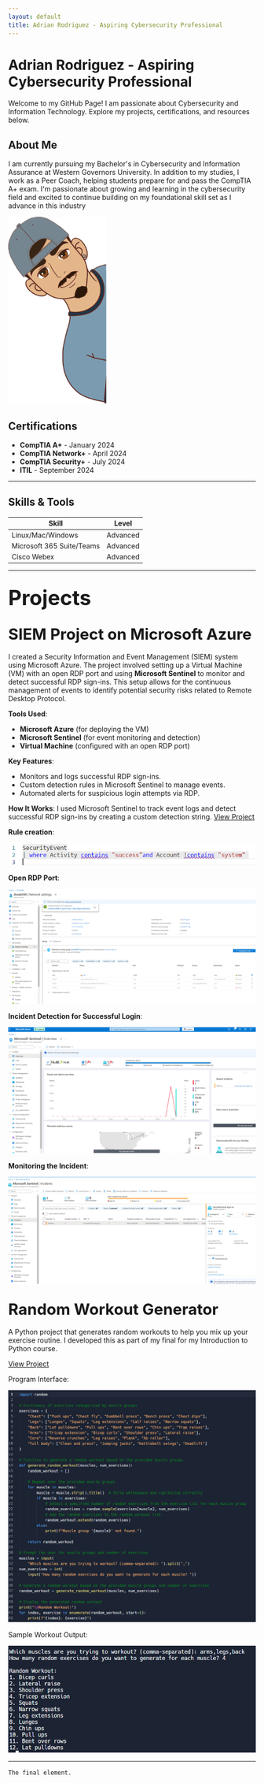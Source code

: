 ```yaml
---
layout: default
title: Adrian Rodriguez - Aspiring Cybersecurity Professional
---
```


# Adrian Rodriguez - Aspiring Cybersecurity Professional

Welcome to my GitHub Page! I am passionate about Cybersecurity and Information Technology. Explore my projects, certifications, and resources below.

## About Me
I am currently pursuing my Bachelor's in Cybersecurity and Information Assurance at Western Governors University. In addition to my studies, I work as a Peer Coach, helping students prepare for and pass the CompTIA A+ exam. I'm passionate about growing and learning in the cybersecurity field and excited to continue building on my foundational skill set as I advance in this industry

<img src="./assets/AdrianCPIC.png" alt="Profile Picture" width="200"/>

## Certifications

- **CompTIA A+** - January 2024
- **CompTIA Network+** - April 2024
- **CompTIA Security+** - July 2024
- **ITIL** - September 2024

---

## Skills & Tools

| Skill           | Level        | 
|-----------------|--------------|
| Linux/Mac/Windows | Advanced     | 
| Microsoft 365 Suite/Teams | Advanced  |
| Cisco Webex       | Advanced      | 

---


## <span style="font-size: 2em;">Projects</span>


## <span style="font-size: 1.5em;">SIEM Project on Microsoft Azure</span>

I created a Security Information and Event Management (SIEM) system using Microsoft Azure. The project involved setting up a Virtual Machine (VM) with an open RDP port and using **Microsoft Sentinel** to monitor and detect successful RDP sign-ins. This setup allows for the continuous management of events to identify potential security risks related to Remote Desktop Protocol.

**Tools Used**:
- **Microsoft Azure** (for deploying the VM)
- **Microsoft Sentinel** (for event monitoring and detection)
- **Virtual Machine** (configured with an open RDP port)

**Key Features**:
- Monitors and logs successful RDP sign-ins.
- Custom detection rules in Microsoft Sentinel to manage events.
- Automated alerts for suspicious login attempts via RDP.

**How It Works**:
I used Microsoft Sentinel to track event logs and detect successful RDP sign-ins by creating a custom detection string. 
[View Project](https://github.com/your-username/network-monitoring)

**Rule creation**:

![Step 1](./assets/Step2.png)

**Open RDP Port**:

![Step 2](./assets/Step1.png)

**Incident Detection for Successful Login**:

![Step 3](./assets/Step3.png)

**Monitoring the Incident**:

![Step 4](./assets/Step4.png)

## <span style="font-size: 1.5em;">Random Workout Generator</span>
A Python project that generates random workouts to help you mix up your exercise routine. I developed this as part of my final for my Introduction to Python course.

[View Project](https://github.com/A-r0d/random-workout-generator)

 Program Interface: 
 
![Program Interface](./assets/WorkoutGen.png)

 Sample Workout Output: 
 
![Sample Workout Output](./assets/WorkoutGen1.png)

---




```
The final element.
```
